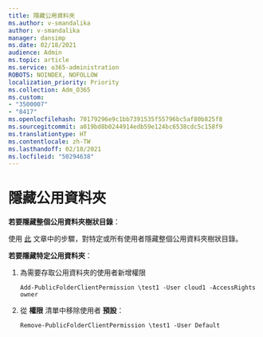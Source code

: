 ```yaml
---
title: 隱藏公用資料夾
ms.author: v-smandalika
author: v-smandalika
manager: dansimp
ms.date: 02/18/2021
audience: Admin
ms.topic: article
ms.service: o365-administration
ROBOTS: NOINDEX, NOFOLLOW
localization_priority: Priority
ms.collection: Adm_O365
ms.custom:
- "3500007"
- "8417"
ms.openlocfilehash: 70179296e9c1bb7391535f55796bc5af80b825f8
ms.sourcegitcommit: a019bd8b0244914edb59e124bc6538cdc5c158f9
ms.translationtype: HT
ms.contentlocale: zh-TW
ms.lasthandoff: 02/18/2021
ms.locfileid: "50294638"
---
```

# <a name="hide-public-folders"></a>隱藏公用資料夾

**若要隱藏整個公用資料夾樹狀目錄**：

使用 [此](https://aka.ms/ControlPF) 文章中的步驟，對特定或所有使用者隱藏整個公用資料夾樹狀目錄。

**若要隱藏特定公用資料夾**：

1. 為需要存取公用資料夾的使用者新增權限

    `Add-PublicFolderClientPermission \test1 -User cloud1 -AccessRights owner`

2. 從 **權限** 清單中移除使用者 **預設**：

    `Remove-PublicFolderClientPermission \test1 -User Default`
